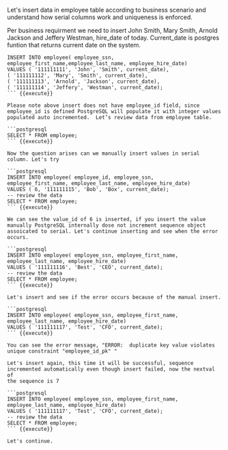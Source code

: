 
Let's insert data in employee table according to business scenario and understand how serial columns work and uniqueness is enforced. 

Per business requirment we need to insert John Smith, Mary Smith, Arnold Jackson and Jeffery Westman, hire_date of today. Current_date is postgres funtion that returns current date on the system.

```postgresql
INSERT INTO employee( employee_ssn, employee_first_name,employee_last_name, employee_hire_date)
VALUES ( '111111111', 'John', 'Smith', current_date),
( '111111112', 'Mary', 'Smith', current_date),
( '111111113', 'Arnold', 'Jackson', current_date),
( '111111114', 'Jeffery', 'Westman', current_date);
``` {{execute}}

Please note above insert does not have employee_id field, since employee_id is defined PostgreSQL will populate it with integer values populated auto incremented.  Let’s review data from employee table.

```postgresql
SELECT * FROM employee;
``` {{execute}}

Now the question arises can we manually insert values in serial column. Let's try

```postgresql
INSERT INTO employee( employee_id, employee_ssn,
employee_first_name, employee_last_name, employee_hire_date)
VALUES ( 6, '111111115', 'Bob', 'Box', current_date);
-- review the data 
SELECT * FROM employee;
``` {{execute}}

We can see the value_id of 6 is inserted, if you insert the value manually PostgreSQL internally dose not increment sequence object assoicated to serial. Let's continue inserting and see when the error occurs. 

```postgresql
INSERT INTO employee( employee_ssn, employee_first_name,
employee_last_name, employee_hire_date)
VALUES ( '111111116', 'Best', 'CEO', current_date);
-- review the data 
SELECT * FROM employee;
``` {{execute}}

Let's insert and see if the error occurs because of the manual insert. 

```postgresql
INSERT INTO employee( employee_ssn, employee_first_name,
employee_last_name, employee_hire_date)
VALUES ( '111111117', 'Test', 'CFO', current_date);
``` {{execute}}

You can see the error message, "ERROR:  duplicate key value violates unique constraint "employee_id_pk" "

Let's insert again, this time it will be successful, sequence incremented automatically even though insert failed, now the nextval of
the sequence is 7

```postgresql
INSERT INTO employee( employee_ssn, employee_first_name,
employee_last_name, employee_hire_date)
VALUES ( '111111117', 'Test', 'CFO', current_date);
-- review the data 
SELECT * FROM employee;
``` {{execute}}

Let's continue.
